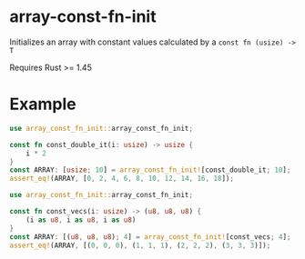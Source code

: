 # array-const-fn-init

Initializes an array with constant values calculated by a `const fn (usize) -> T`

Requires Rust >= 1.45

# Example

```rust
use array_const_fn_init::array_const_fn_init;

const fn const_double_it(i: usize) -> usize {
    i * 2
}
const ARRAY: [usize; 10] = array_const_fn_init![const_double_it; 10];
assert_eq!(ARRAY, [0, 2, 4, 6, 8, 10, 12, 14, 16, 18]);
```

```rust
use array_const_fn_init::array_const_fn_init;

const fn const_vecs(i: usize) -> (u8, u8, u8) {
    (i as u8, i as u8, i as u8)
}
const ARRAY: [(u8, u8, u8); 4] = array_const_fn_init![const_vecs; 4];
assert_eq!(ARRAY, [(0, 0, 0), (1, 1, 1), (2, 2, 2), (3, 3, 3)]);
```
